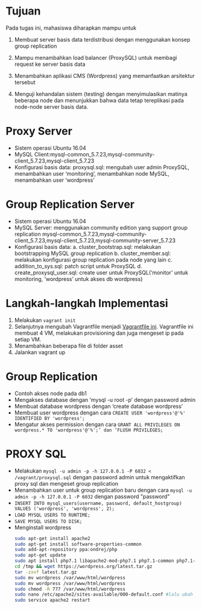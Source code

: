 # Tujuan 
Pada tugas ini, mahasiswa diharapkan mampu untuk
1. Membuat server basis data terdistribusi dengan
menggunakan konsep group replication

2. Mampu menambahkan load balancer (ProxySQL) untuk
membagi request ke server basis data

3. Menambahkan aplikasi CMS (Wordpress) yang
memanfaatkan arsitektur tersebut

4. Menguji kehandalan sistem (testing) dengan
menyimulasikan matinya beberapa node dan menunjukkan
bahwa data tetap tereplikasi pada node-node server basis
data.
# Proxy Server
- Sistem operasi Ubuntu 16.04
- MySQL Client:mysql-common_5.7.23,mysql-community-client_5.7.23,mysql-client_5.7.23
- Konfigurasi basis data:
proxysql.sql: mengubah user admin ProxySQL,
menambahkan user ‘monitoring’, menambahkan node
MySQL, menambahkan user ‘wordpress’
# Group Replication Server
- Sistem operasi Ubuntu 16.04
- MySQL Server: menggunakan community edition yang support group replication mysql-common_5.7.23,mysql-community-client_5.7.23,mysql-client_5.7.23,mysql-community-server_5.7.23
- Konfigurasi basis data:
    a. cluster_bootstrap.sql: melakukan bootstrapping MySQL
group replication
    b. cluster_member.sql: melakukan konfigurasi group replication pada node yang lain
    c. addition_to_sys.sql: patch script untuk ProxySQL
    d. create_proxysql_user.sql: create user untuk ProxySQL(‘monitor’ untuk monitoring, ‘wordpress’ untuk akses db wordpress)
# Langkah-langkah Implementasi
1. Melakukan `vagrant init`
2. Selanjutnya mengubah Vagrantfile menjadi [Vagrantfile ini](./mysql-cluster-proxysql/Vagrantfile). Vagrantfile ini membuat 4 VM, melakukan provisioning dan juga mengeset ip pada setiap VM.
3. Menambahkan beberapa file di folder asset
4. Jalankan vagrant up

# Group Replication
- Contoh akses node pada db1
- Mengakses database dengan ‘mysql -u root -p’
dengan password admin
- Membuat database wordpress dengan ‘create
database wordpress’
- Membuat user wordpress dengan cara
`CREATE USER 'wordpress'@'%' IDENTIFIED
BY 'wordpress';`
- Mengatur akses permission dengan cara
`GRANT ALL PRIVILEGES ON wordpress.* TO
'wordpress'@'%';’ dan ‘FLUSH PRIVILEGES;`
# PROXY SQL
-   Melakukan `mysql -u admin -p -h 127.0.0.1 -P
6032 < /vagrant/proxysql.sql` dengan password
admin untuk mengaktifkan proxy sql dan
mengeset group replication
-   Menambahkan user untuk group replication
baru dengan cara `mysql -u admin -p -h 127.0.0.1 -P 6032` dengan password "password"
-   `INSERT INTO mysql_users(username,
password, default_hostgroup) VALUES
('wordpress', 'wordpress', 2);`
-   `LOAD MYSQL USERS TO RUNTIME;`
-   `SAVE MYSQL USERS TO DISK;`
-   Menginstall wordpress
    ```bash
    sudo apt-get install apache2
    sudo apt-get install software-properties-common
    sudo add-apt-repository ppa:ondrej/php
    sudo apt-get update
    sudo apt install php7.1 libapache2-mod-php7.1 php7.1-common php7.1-mbstring php7.1-xmlrpc php7.1-soap php7.1-gd php7.1-xml php7.1-intl php7.1-mysql php7.1-cli php7.1-mcrypt php7.1-zip php7.1-curl
    cd /tmp && wget https://wordpress.org/latest.tar.gz
    tar -zxvf latest.tar.gz
    sudo mv wordpress /var/www/html/wordpress
    sudo mv wordpress /var/www/html/wordpress
    sudo chmod -R 777 /var/www/html/wordpress
    sudo nano /etc/apache2/sites-available/000-default.conf #lalu ubah pada bagian DocumentRoot menjadi ‘DocumentRoot /var/www/html/wordpress’
    sudo service apache2 restart
    ```